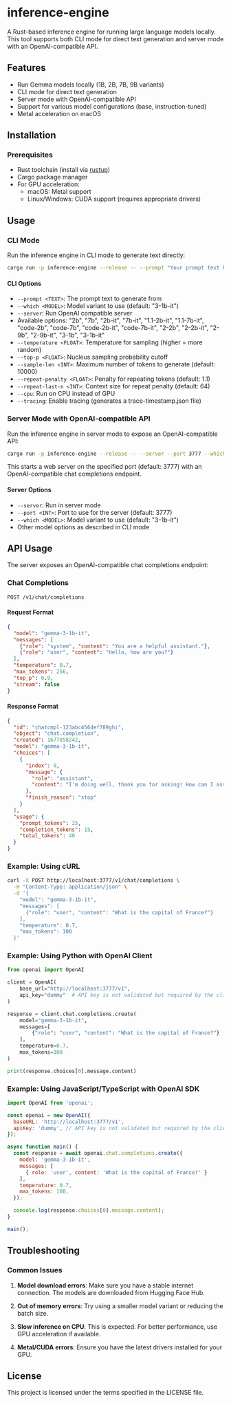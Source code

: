 # inference-engine

A Rust-based inference engine for running large language models locally. This tool supports both CLI mode for direct text generation and server mode with an OpenAI-compatible API.

## Features

- Run Gemma models locally (1B, 2B, 7B, 9B variants)
- CLI mode for direct text generation
- Server mode with OpenAI-compatible API
- Support for various model configurations (base, instruction-tuned)
- Metal acceleration on macOS

## Installation

### Prerequisites

- Rust toolchain (install via [rustup](https://rustup.rs/))
- Cargo package manager
- For GPU acceleration:
  - macOS: Metal support
  - Linux/Windows: CUDA support (requires appropriate drivers)

## Usage

### CLI Mode

Run the inference engine in CLI mode to generate text directly:

```bash
cargo run -p inference-engine --release -- --prompt "Your prompt text here" --which 3-1b-it
```

#### CLI Options

- `--prompt <TEXT>`: The prompt text to generate from
- `--which <MODEL>`: Model variant to use (default: "3-1b-it")
- `--server`: Run OpenAI compatible server  
- Available options: "2b", "7b", "2b-it", "7b-it", "1.1-2b-it", "1.1-7b-it", "code-2b", "code-7b", "code-2b-it", "code-7b-it", "2-2b", "2-2b-it", "2-9b", "2-9b-it", "3-1b", "3-1b-it"
- `--temperature <FLOAT>`: Temperature for sampling (higher = more random)
- `--top-p <FLOAT>`: Nucleus sampling probability cutoff
- `--sample-len <INT>`: Maximum number of tokens to generate (default: 10000)
- `--repeat-penalty <FLOAT>`: Penalty for repeating tokens (default: 1.1)
- `--repeat-last-n <INT>`: Context size for repeat penalty (default: 64)
- `--cpu`: Run on CPU instead of GPU
- `--tracing`: Enable tracing (generates a trace-timestamp.json file)

### Server Mode with OpenAI-compatible API

Run the inference engine in server mode to expose an OpenAI-compatible API:

```bash
cargo run -p inference-engine --release -- --server --port 3777 --which 3-1b-it
```

This starts a web server on the specified port (default: 3777) with an OpenAI-compatible chat completions endpoint.

#### Server Options

- `--server`: Run in server mode
- `--port <INT>`: Port to use for the server (default: 3777)
- `--which <MODEL>`: Model variant to use (default: "3-1b-it")
- Other model options as described in CLI mode

## API Usage

The server exposes an OpenAI-compatible chat completions endpoint:

### Chat Completions

```
POST /v1/chat/completions
```

#### Request Format

```json
{
  "model": "gemma-3-1b-it",
  "messages": [
    {"role": "system", "content": "You are a helpful assistant."},
    {"role": "user", "content": "Hello, how are you?"}
  ],
  "temperature": 0.7,
  "max_tokens": 256,
  "top_p": 0.9,
  "stream": false
}
```

#### Response Format

```json
{
  "id": "chatcmpl-123abc456def789ghi",
  "object": "chat.completion",
  "created": 1677858242,
  "model": "gemma-3-1b-it",
  "choices": [
    {
      "index": 0,
      "message": {
        "role": "assistant",
        "content": "I'm doing well, thank you for asking! How can I assist you today?"
      },
      "finish_reason": "stop"
    }
  ],
  "usage": {
    "prompt_tokens": 25,
    "completion_tokens": 15,
    "total_tokens": 40
  }
}
```

### Example: Using cURL

```bash
curl -X POST http://localhost:3777/v1/chat/completions \
  -H "Content-Type: application/json" \
  -d '{
    "model": "gemma-3-1b-it",
    "messages": [
      {"role": "user", "content": "What is the capital of France?"}
    ],
    "temperature": 0.7,
    "max_tokens": 100
  }'
```

### Example: Using Python with OpenAI Client

```python
from openai import OpenAI

client = OpenAI(
    base_url="http://localhost:3777/v1",
    api_key="dummy"  # API key is not validated but required by the client
)

response = client.chat.completions.create(
    model="gemma-3-1b-it",
    messages=[
        {"role": "user", "content": "What is the capital of France?"}
    ],
    temperature=0.7,
    max_tokens=100
)

print(response.choices[0].message.content)
```

### Example: Using JavaScript/TypeScript with OpenAI SDK

```javascript
import OpenAI from 'openai';

const openai = new OpenAI({
  baseURL: 'http://localhost:3777/v1',
  apiKey: 'dummy', // API key is not validated but required by the client
});

async function main() {
  const response = await openai.chat.completions.create({
    model: 'gemma-3-1b-it',
    messages: [
      { role: 'user', content: 'What is the capital of France?' }
    ],
    temperature: 0.7,
    max_tokens: 100,
  });

  console.log(response.choices[0].message.content);
}

main();
```

## Troubleshooting

### Common Issues

1. **Model download errors**: Make sure you have a stable internet connection. The models are downloaded from Hugging Face Hub.

2. **Out of memory errors**: Try using a smaller model variant or reducing the batch size.

3. **Slow inference on CPU**: This is expected. For better performance, use GPU acceleration if available.

4. **Metal/CUDA errors**: Ensure you have the latest drivers installed for your GPU.

## License

This project is licensed under the terms specified in the LICENSE file.
